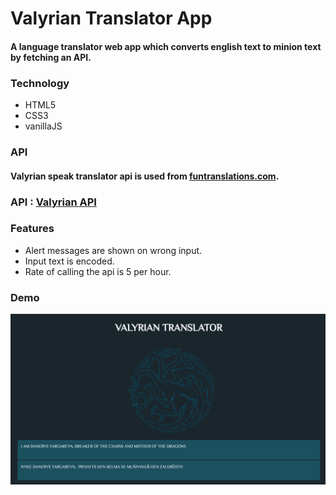 #  Valyrian Translator App

#### A language translator web app which converts english text to minion text by fetching an API.

### Technology
* HTML5
* CSS3
* vanillaJS

### API
#### Valyrian speak translator api is used from [funtranslations.com](https://funtranslations.com/).
### API : [Valyrian API](https://api.funtranslations.com/translate/valyrian.json)

### Features
* Alert messages are shown on wrong input.
* Input text is encoded.
* Rate of calling the api is 5 per hour.

### Demo
![Screenshot of webiste](https://github.com/AdityaAgrawal-03/valyrian-translator/blob/master/demo/demo.png)
